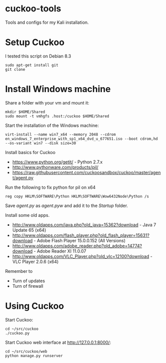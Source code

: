 cuckoo-tools
============

Tools and configs for my Kali installation.

Setup Cuckoo
============

I tested this script on Debian 8.3

    sudo apt-get install git
    git clone

Install Windows machine
=======================

Share a folder with your vm and mount it:

    mkdir $HOME/Shared
    sudo mount -t vmhgfs .host:/cuckoo $HOME/Shared

Start the installation of the Windows machine:

    virt-install --name win7_x64 --memory 2048 --cdrom en_windows_7_enterprise_with_sp1_x64_dvd_u_677651.iso --boot cdrom,hd --os-variant win7 --disk size=30

Install basics for Cuckoo

* https://www.python.org/getit/ - Python 2.7.x
* http://www.pythonware.com/products/pil/
* https://raw.githubusercontent.com/cuckoosandbox/cuckoo/master/agent/agent.py

Run the following to fix python for pil on x64

    reg copy HKLM\SOFTWARE\Python HKLM\SOFTWARE\Wow6432Node\Python /s

Save _agent.py_ as _agent.pyw_ and add it to the _Startup_ folder.

Install some old apps.

* http://www.oldapps.com/java.php?old_java=15362?download - Java 7 Update 65 (x64)
* http://www.oldapps.com/flash_player.php?old_flash_player=15631?download - Adobe Flash Player 15.0.0.152 (All Versions)
* http://www.oldapps.com/adobe_reader.php?old_adobe=14774?download - Adobe Reader XI 11.0.07
* http://www.oldapps.com/VLC_Player.php?old_vlc=12100?download - VLC Player 2.0.6 (x64)

Remember to

* Turn of updates
* Turn of firewall


Using Cuckoo
============

Start Cuckoo:

    cd ~/src/cuckoo
    ./cuckoo.py

Start Cuckoo web interface at http://127.0.0.1:8000/:

    cd ~/src/cuckoo/web
    python manage.py runserver
